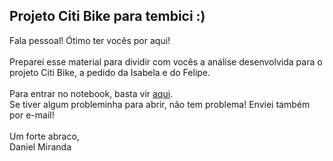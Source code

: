 ## Projeto Citi Bike para tembici :)

Fala pessoal! Ótimo ter vocês por aqui!
<br>
<br>
Preparei esse material para dividir com vocês a análise desenvolvida para o projeto Citi Bike, a pedido da Isabela e do Felipe.
<br>
<br>
Para entrar no notebook, basta vir [aqui](https://github.com/dmirandaalves/temprojeto/blob/master/Citi%20Bike%20por%20Daniel%20Miranda.ipynb).
<br>
Se tiver algum probleminha para abrir, não tem problema! Enviei também por e-mail!
<br>
<br>
Um forte abraco,
<br>
Daniel Miranda
